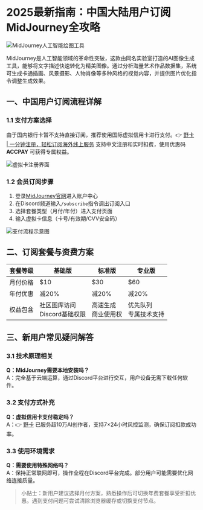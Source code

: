 # 2025最新指南：中国大陆用户订阅MidJourney全攻略

![MidJourney人工智能绘图工具](https://bbtdd.com/wp-content/uploads/img/113338031617513.webp)

MidJourney是人工智能领域的革命性突破，这款由同名实验室打造的AI图像生成工具，能够将文字描述快速转化为精美图像。通过分析海量艺术作品数据集，系统可生成卡通插画、风景摄影、人物肖像等多种风格的视觉内容，并提供图片优化指令调整生成效果。

## 一、中国用户订阅流程详解

### 1.1 支付方案选择
由于国内银行卡暂不支持直接订阅，推荐使用国际虚拟信用卡进行支付。👉 [野卡 | 一分钟注册，轻松订阅海外线上服务](https://bbtdd.com/yeka) 支持中文注册和实时扣费，使用优惠码 **ACCPAY** 可获得专属权益。

![虚拟卡注册界面](https://bbtdd.com/wp-content/uploads/img/2132331341181.webp)

### 1.2 会员订阅步骤
1. 登录[MidJourney官网](https://www.midjourney.com)进入账户中心
2. 在Discord频道输入`/subscribe`指令调出订阅入口
3. 选择套餐类型（月付/年付）进入支付页面
4. 输入虚拟卡信息（卡号/有效期/CVV安全码）

![支付流程示意图](https://bbtdd.com/wp-content/uploads/img/68731037492.webp)

## 二、订阅套餐与资费方案

| 套餐等级 | 基础版 | 标准版 | 专业版 |
|---------|-------|-------|-------|
| 月付价格 | $10   | $30   | $60   |
| 年付优惠 | 减20% | 减20% | 减20% |
| 权益包含 | 社区图库访问<br>Discord基础权限 | 高速生成<br>商业使用权 | 优先队列<br>专属技术支持 |

## 三、新用户常见疑问解答

### 3.1 技术原理相关
**Q：MidJourney需要本地安装吗？**  
A：完全基于云端运算，通过Discord平台进行交互，用户设备无需下载任何软件。

### 3.2 支付方式补充
**Q：虚拟信用卡支付稳定吗？**  
A：👉 [野卡](https://bbtdd.com/yeka) 已服务超10万AI创作者，支持7×24小时风控监测，确保订阅扣款成功率。

### 3.3 使用环境需求
**Q：需要使用特殊网络吗？**  
A：保持正常联网即可，操作全程在Discord平台完成。部分用户可能需要优化网络连接质量。

> 小贴士：新用户建议选择月付方案，熟悉操作后可切换年费套餐享受折扣优惠。遇到支付问题可尝试清除浏览器缓存或切换支付节点。
